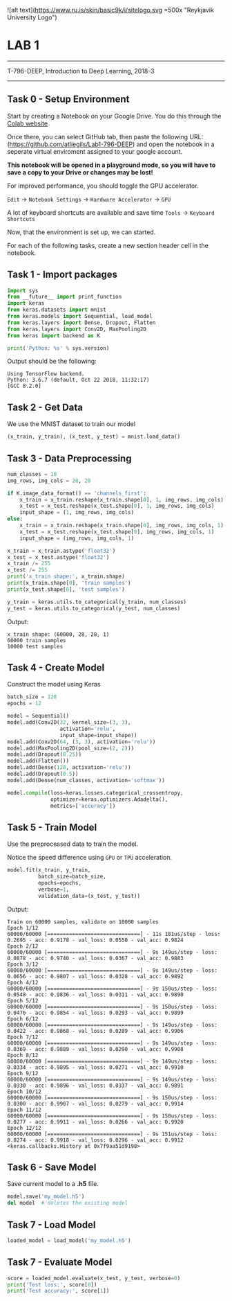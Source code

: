 ![alt text](https://www.ru.is/skin/basic9k/i/sitelogo.svg =500x "Reykjavik University Logo")

# LAB 1

---

T-796-DEEP, Introduction to Deep Learning, 2018-3

---

## Task 0 - Setup Environment
Start by  creating a Notebook on your Google Drive. You do this through the [Colab website](http://colab.research.google.com) 

Once there, you can select GitHub tab, then paste the following URL:  (https://github.com/atliegils/Lab1-796-DEEP) and open the notebook in a seperate virtual enviroment assigned to your google account.

**This notebook will be opened in a playground mode, so you will have to save a copy to your Drive or changes may be lost!**

For improved performance, you should toggle the GPU accelerator.

`Edit` -> `Notebook Settings` -> `Hardware Accelerator` -> `GPU`

A lot of keyboard shortcuts are available and save time `Tools` -> `Keyboard Shortcuts` 

Now, that the environment is set up, we can started. 

For each of the following tasks, create a new section header cell in the notebook.

## Task 1 - Import packages
```python
import sys
from __future__ import print_function
import keras
from keras.datasets import mnist
from keras.models import Sequential, load_model
from keras.layers import Dense, Dropout, Flatten
from keras.layers import Conv2D, MaxPooling2D
from keras import backend as K

print('Python: %s' % sys.version)
```

Output should be the following:

```
Using TensorFlow backend.
Python: 3.6.7 (default, Oct 22 2018, 11:32:17) 
[GCC 8.2.0]
```

## Task 2 - Get Data

We use the MNIST dataset to train our model

```python
(x_train, y_train), (x_test, y_test) = mnist.load_data()
```

## Task 3 - Data Preprocessing

```python
num_classes = 10
img_rows, img_cols = 28, 28

if K.image_data_format() == 'channels_first':
    x_train = x_train.reshape(x_train.shape[0], 1, img_rows, img_cols)
    x_test = x_test.reshape(x_test.shape[0], 1, img_rows, img_cols)
    input_shape = (1, img_rows, img_cols)
else:
    x_train = x_train.reshape(x_train.shape[0], img_rows, img_cols, 1)
    x_test = x_test.reshape(x_test.shape[0], img_rows, img_cols, 1)
    input_shape = (img_rows, img_cols, 1)

x_train = x_train.astype('float32')
x_test = x_test.astype('float32')
x_train /= 255
x_test /= 255
print('x_train shape:', x_train.shape)
print(x_train.shape[0], 'train samples')
print(x_test.shape[0], 'test samples')

y_train = keras.utils.to_categorical(y_train, num_classes)
y_test = keras.utils.to_categorical(y_test, num_classes)
```

Output:

```
x_train shape: (60000, 28, 28, 1)
60000 train samples
10000 test samples
```

## Task 4 - Create Model
Construct the model using Keras

```python
batch_size = 128
epochs = 12

model = Sequential()
model.add(Conv2D(32, kernel_size=(3, 3),
                 activation='relu',
                 input_shape=input_shape))
model.add(Conv2D(64, (3, 3), activation='relu'))
model.add(MaxPooling2D(pool_size=(2, 2)))
model.add(Dropout(0.25))
model.add(Flatten())
model.add(Dense(128, activation='relu'))
model.add(Dropout(0.5))
model.add(Dense(num_classes, activation='softmax'))

model.compile(loss=keras.losses.categorical_crossentropy,
              optimizer=keras.optimizers.Adadelta(),
              metrics=['accuracy'])
```

## Task 5 - Train Model
Use the preprocessed data to train the model.

Notice the speed difference using `GPU` or `TPU`  acceleration.

```python
model.fit(x_train, y_train,
          batch_size=batch_size,
          epochs=epochs,
          verbose=1,
          validation_data=(x_test, y_test))
```
Output:
```
Train on 60000 samples, validate on 10000 samples
Epoch 1/12
60000/60000 [==============================] - 11s 181us/step - loss: 0.2695 - acc: 0.9178 - val_loss: 0.0550 - val_acc: 0.9824
Epoch 2/12
60000/60000 [==============================] - 9s 149us/step - loss: 0.0878 - acc: 0.9740 - val_loss: 0.0367 - val_acc: 0.9883
Epoch 3/12
60000/60000 [==============================] - 9s 149us/step - loss: 0.0656 - acc: 0.9807 - val_loss: 0.0328 - val_acc: 0.9892
Epoch 4/12
60000/60000 [==============================] - 9s 150us/step - loss: 0.0548 - acc: 0.9836 - val_loss: 0.0311 - val_acc: 0.9890
Epoch 5/12
60000/60000 [==============================] - 9s 150us/step - loss: 0.0476 - acc: 0.9854 - val_loss: 0.0293 - val_acc: 0.9899
Epoch 6/12
60000/60000 [==============================] - 9s 149us/step - loss: 0.0422 - acc: 0.9868 - val_loss: 0.0289 - val_acc: 0.9906
Epoch 7/12
60000/60000 [==============================] - 9s 149us/step - loss: 0.0369 - acc: 0.9889 - val_loss: 0.0290 - val_acc: 0.9908
Epoch 8/12
60000/60000 [==============================] - 9s 149us/step - loss: 0.0334 - acc: 0.9895 - val_loss: 0.0271 - val_acc: 0.9910
Epoch 9/12
60000/60000 [==============================] - 9s 149us/step - loss: 0.0330 - acc: 0.9896 - val_loss: 0.0337 - val_acc: 0.9891
Epoch 10/12
60000/60000 [==============================] - 9s 150us/step - loss: 0.0300 - acc: 0.9907 - val_loss: 0.0279 - val_acc: 0.9914
Epoch 11/12
60000/60000 [==============================] - 9s 150us/step - loss: 0.0277 - acc: 0.9911 - val_loss: 0.0266 - val_acc: 0.9920
Epoch 12/12
60000/60000 [==============================] - 9s 151us/step - loss: 0.0274 - acc: 0.9918 - val_loss: 0.0296 - val_acc: 0.9912
<keras.callbacks.History at 0x7f9aa51d9198>
```

## Task 6 - Save Model
Save current model to a __.h5__ file.   

```python
model.save('my_model.h5')
del model  # deletes the existing model
```

## Task 7 - Load Model

```python
loaded_model = load_model('my_model.h5')
```

## Task 7 - Evaluate Model

```python
score = loaded_model.evaluate(x_test, y_test, verbose=0)
print('Test loss:', score[0])
print('Test accuracy:', score[1])
```